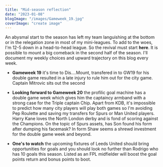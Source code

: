 ```yaml
---
title: "Mid-season reflection"
date: "2023-01-08"
blogImage: "/images/Gameweek_19.jpg"
coverImage: "create image"
---
```


An abysmal start to the season has left my team languishing at the bottom or in the relegation zone in most of my mini-leagues. To add to the woes, I'm 12-5 down in a head-to-head league.
So the revival must start **here**. It is possible to mount a big comeback in the second half of the season. I'll document my weekly choices and upward trajectory on this blog every week.

- **Gameweek 19** it's time to Dis....Mount, transfered in to GW19 for his double game resulted in a late injury to rule him out for the city game. Captain Mitrovic sits out the second
- **Looking forward to Gameweek 20** the profilic goal machine has a double game week which gives him the captaincy armband with a strong case for the Triple captain Chip. Apart from KDB, it's impossible to predict how many city players will play both games so I'm avoiding Pep Roulette and saving my transfers for Spurs or Man United players. Harry Kane loves the North London derby and is fond of scoring against the Champions. On the topic of Spurs assets, has Son found his form after dumping his facemask? In form Shaw seems a shrewd investment for the double game week and beyond.

- **One's to watch** the upcoming fixtures of Leeds United should bring opportunities for goals and you should look no further than Rodrigo who has 10 goals this season. Listed as an FPL midfielder will boost the goal points return and bonus points to boot.
